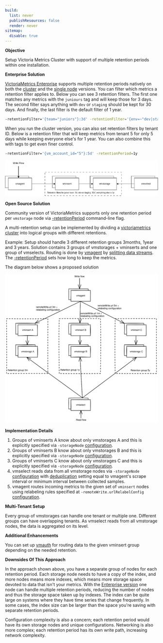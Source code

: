 ```yaml
---
build:
  list: never
  publishResources: false
  render: never
sitemap:
  disable: true
---
```

**Objective**

Setup Victoria Metrics Cluster with support of multiple retention periods within one installation.

**Enterprise Solution**

[VictoriaMetrics Enterprise](https://docs.victoriametrics.com/victoriametrics/enterprise/) supports multiple retention periods natively on both the [cluster](https://docs.victoriametrics.com/victoriametrics/cluster-victoriametrics/#retention-filters) and the [single node](https://docs.victoriametrics.com/victoriametrics/single-server-victoriametrics/#multiple-retentions) versions.
You can filter which metrics a retention filter applies to. Below you can see 3 retention filters. The first one matches any metrics with the `juniours` tag and will keep those for 3 days. The second filter says anything with `dev` or `staging` should be kept for 30 days. And finally, the last filter is the default filter of 1 year.
```bash
-retentionFilter='{team="juniors"}:3d' -retentionFilter='{env=~"dev|staging"}:30d' -retentionPeriod=1y
```

When you run the cluster version, you can also set retention filters by tenant ID. Below is a retention filter that will keep metrics from tenant 5 for only 5 days while keeping everyone else's for 1 year. You can also combine this with tags to get even finer control.
```bash
-retentionFilter='{vm_account_id="5"}:5d' -retentionPeriod=1y
```

![Enterprise](Enterprise.webp)

**Open Source Solution**

Community version of VictoriaMetrics supports only one retention period per `vmstorage` node via [-retentionPeriod](https://docs.victoriametrics.com/victoriametrics/single-server-victoriametrics/#retention) command-line flag.

A multi-retention setup can be implemented by dividing a [victoriametrics cluster](https://docs.victoriametrics.com/victoriametrics/cluster-victoriametrics/) into logical groups with different retentions.

Example:
Setup should handle 3 different retention groups 3months, 1year and 3 years.
Solution contains 3 groups of vmstorages + vminserts and one group of vmselects. Routing is done by [vmagent](https://docs.victoriametrics.com/victoriametrics/vmagent/)
by [splitting data streams](https://docs.victoriametrics.com/victoriametrics/vmagent/#splitting-data-streams-among-multiple-systems). 
The [-retentionPeriod](https://docs.victoriametrics.com/victoriametrics/single-server-victoriametrics/#retention) sets how long to keep the metrics.

The diagram below shows a proposed solution

![Setup](setup.webp)

**Implementation Details**

1. Groups of vminserts A know about only vmstorages A and this is explicitly specified via `-storageNode` [configuration](https://docs.victoriametrics.com/victoriametrics/cluster-victoriametrics/#cluster-setup). 
1. Groups of vminserts B know about only vmstorages B and this is explicitly specified via `-storageNode` [configuration](https://docs.victoriametrics.com/victoriametrics/cluster-victoriametrics/#cluster-setup). 
1. Groups of vminserts C know about only vmstorages C and this is explicitly specified via `-storageNode` [configuration](https://docs.victoriametrics.com/victoriametrics/cluster-victoriametrics/#cluster-setup). 
1. vmselect reads data from all vmstorage nodes via `-storageNode` [configuration](https://docs.victoriametrics.com/victoriametrics/cluster-victoriametrics/#cluster-setup) 
   with [deduplication](https://docs.victoriametrics.com/victoriametrics/cluster-victoriametrics/#deduplication) setting equal to vmagent's scrape interval or minimum interval between collected samples. 
1. vmagent routes incoming metrics to the given set of `vminsert` nodes using relabeling rules specified at `-remoteWrite.urlRelabelConfig` [configuration](https://docs.victoriametrics.com/victoriametrics/relabeling/).

**Multi-Tenant Setup**

Every group of vmstorages can handle one tenant or multiple one. Different groups can have overlapping tenants. As vmselect reads from all vmstorage nodes, the data is aggregated on its level.

**Additional Enhancements**

You can set up [vmauth](https://docs.victoriametrics.com/victoriametrics/vmauth/) for routing data to the given vminsert group depending on the needed retention.

**Downsides Of This Approach**

In the approach shown above, you have a separate group of nodes for each retention period. Each storage node needs to have a copy of the index, and
more nodes means more indexes, which means more storage space devoted to data that isn't your metrics. With the [Enterprise version](https://docs.victoriametrics.com/victoriametrics/cluster-victoriametrics/#retention-filters) one node can handle multiple retention periods, reducing the number of nodes and thus the storage space taken up by indexes.
The index can be quite large on systems where they have time series that change frequently. In some cases, the index size can be larger than the space you're saving with separate retention periods.

Configuration complexity is also a concern; each retention period would have its own storage nodes and unique configurations.
Networking is also more complex; each retention period has its own write path, increasing network complexity.